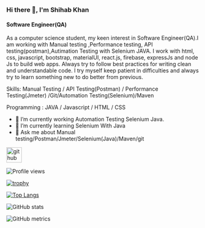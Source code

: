 ### Hi there 👋, I'm Shihab Khan
#### Software Engineer(QA)
<!-- ![Software Engineer(QA)](https://scontent.fdac24-1.fna.fbcdn.net/v/t1.6435-9/78851512_443968586275048_6159353229860667392_n.jpg?_nc_cat=110&ccb=1-7&_nc_sid=09cbfe&_nc_eui2=AeER6bxyDy5PHX8CiDKP5ZXyHbg5_07NlRgduDn_Ts2VGMWZXSRj-HSdXAXc5w9adCK4QAxX2yqJIv0VRlNaD8NL&_nc_ohc=_aKuWE3aYD0AX9Uq3by&_nc_ht=scontent.fdac24-1.fna&oh=00_AfC-6rzI3q6ER4KPyoUzCS2ypEXMGqpuw470lt2vcbTEaA&oe=64864E74) -->

As a computer science student, my keen interest in Software Engineer(QA).I am working with Manual testing ,Performance testing, API testing(postman),Autimation Testing with Selenium JAVA.
I work with html, css, javascript, bootstrap, materialUI, react.js, firebase, expressJs and node Js to build web apps. Always try to follow best practices for writing clean and understandable code.
I try myself keep patient in difficulties and always try to learn something new to do better from previous.

Skills: Manual Testing / API Testing(Postman) / Performance Testing(Jmeter) /Git/Automation Testing(Selenium)/Maven

Programming : JAVA / Javascript / HTML / CSS

- 🔭 I’m currently working Automation Testing Selenium Java. 
- 🌱 I’m currently learning Selenium With Java 
- 💬 Ask me about Manual testing/Postman/Jmeter/Selenium(Java)/Maven/git 


[<img src='https://cdn.jsdelivr.net/npm/simple-icons@3.0.1/icons/github.svg' alt='github' height='40'>](https://github.com/shihab0005) 

![Profile views](https://gpvc.arturio.dev/shihab0005) 

[![trophy](https://github-profile-trophy.vercel.app/?username=shihab0005)](https://github.com/ryo-ma/github-profile-trophy)

[![Top Langs](https://github-readme-stats.vercel.app/api/top-langs/?username=shihab0005)](https://github.com/anuraghazra/github-readme-stats)

![GitHub stats](https://github-readme-stats.vercel.app/api?username=shihab0005&show_icons=true)  

![GitHub metrics](https://metrics.lecoq.io/shihab0005)  

 


